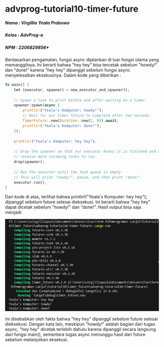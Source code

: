 # advprog-tutorial10-timer-future
##### Nama : Virgillia Yeala Prabowo
##### Kelas : AdvProg-a
##### NPM : 2206829856*

Berdasarkan pengamatan, fungsi async dijalankan di luar fungsi utama yang memanggilnya. Ini berarti bahwa "hey hey" bisa tercetak sebelum "howdy!" dan "done!" karena "hey hey" dipanggil sebelum fungsi async menyelesaikan eksekusinya. Dalam kode yang diberikan : 
```rust
fn main() {
    let (executor, spawner) = new_executor_and_spawner();

    // Spawn a task to print before and after waiting on a timer.
    spawner.spawn(async {
        println!("Yeala's Komputer: howdy!");
        // Wait for our timer future to complete after two seconds.
        TimerFuture::new(Duration::new(2, 0)).await;
        println!("Yeala's Komputer: done!");
    });

    println!("Yeala's Komputer: hey hey");

    // Drop the spawner so that our executor knows it is finished and won't
    // receive more incoming tasks to run.
    drop(spawner);

    // Run the executor until the task queue is empty.
    // This will print "howdy!", pause, and then print "done!".
    executor.run();
}
```
Dari kode di atas, terlihat bahwa println!("Yeala's Komputer: hey hey"); dipanggil sebelum future selesai dieksekusi. Ini berarti bahwa "hey hey" dapat dicetak sebelum "howdy!" dan "done!". Hasil output bisa saja menjadi:

![Image 1](assets/images/image.png)

Ini disebabkan oleh fakta bahwa "hey hey" dipanggil sebelum future selesai dieksekusi. Dengan kata lain, meskipun "howdy!" adalah bagian dari tugas async, "hey hey" dicetak terlebih dahulu karena dipanggil secara langsung dari fungsi main(), sementara tugas async menunggu hasil dari future sebelum melanjutkan eksekusi.